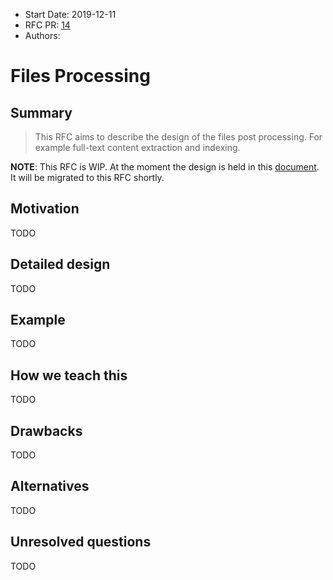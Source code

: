 - Start Date: 2019-12-11
- RFC PR: [14](https://github.com/inveniosoftware/rfcs/pull/14)
- Authors:

# Files Processing

## Summary

> This RFC aims to describe the design of the files post processing. For example full-text content extraction and indexing.

**NOTE**: This RFC is WIP. At the moment the design is held in this [document](https://docs.google.com/document/d/1TWPox8V28VE7Z-sjo8yjl7Wc5pIjwp4eJq5ViLDO9ow/edit?usp=sharing). It will be migrated to this RFC shortly.

## Motivation

TODO

## Detailed design

TODO

## Example

TODO

## How we teach this

TODO

## Drawbacks

TODO

## Alternatives

TODO

## Unresolved questions

TODO
